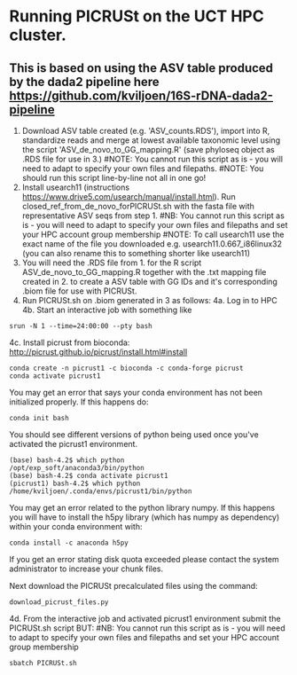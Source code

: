 # Running PICRUSt on the UCT HPC cluster.

## This is based on using the ASV table produced by the dada2 pipeline here https://github.com/kviljoen/16S-rDNA-dada2-pipeline
1. Download ASV table created (e.g. 'ASV_counts.RDS'), import into R, standardize reads and merge at lowest available taxonomic level using the script 'ASV_de_novo_to_GG_mapping.R' (save phyloseq object as .RDS file for use in 3.)
#NOTE: You cannot run this script as is - you will need to adapt to specify your own files and filepaths.
#NOTE: You should run this script line-by-line not all in one go!
2. Install usearch11 (instructions https://www.drive5.com/usearch/manual/install.html). Run closed_ref_from_de_novo_forPICRUSt.sh with the fasta file with representative ASV seqs from step 1.
#NB: You cannot run this script as is - you will need to adapt to specify your own files and filepaths and set your HPC account group membership
#NOTE: To call usearch11 use the exact name of the file you downloaded e.g. usearch11.0.667_i86linux32 (you can also rename this to something shorter like usearch11)
3. You will need the .RDS file from 1. for the R script ASV_de_novo_to_GG_mapping.R together with the .txt mapping file created in 2. to create a ASV table with GG IDs and it's corresponding .biom file for use with PICRUSt.
4. Run PICRUSt.sh on .biom generated in 3 as follows:
4a. Log in to HPC
4b. Start an interactive job with something like
```
srun -N 1 --time=24:00:00 --pty bash
```
4c. Install picrust from bioconda: http://picrust.github.io/picrust/install.html#install
```
conda create -n picrust1 -c bioconda -c conda-forge picrust
conda activate picrust1
```
You may get an error that says your conda environment has not been initialized properly. If this happens do:

```
conda init bash
```
You should see different versions of python being used once you've activated the picrust1 environment.
```
(base) bash-4.2$ which python
/opt/exp_soft/anaconda3/bin/python
(base) bash-4.2$ conda activate picrust1
(picrust1) bash-4.2$ which python
/home/kviljoen/.conda/envs/picrust1/bin/python
```
You may get an error related to the python library numpy. If this happens you will have to install the h5py library (which has numpy as dependency) within your conda environment with:

```
conda install -c anaconda h5py
```
If you get an error stating disk quota exceeded please contact the system administrator to increase your chunk files.

Next download the PICRUSt precalculated files using the command:

```download_picrust_files.py```

4d. From the interactive job and activated picrust1 environment submit the PICRUSt.sh script BUT:
#NB: You cannot run this script as is - you will need to adapt to specify your own files and filepaths and set your HPC account group membership
```
sbatch PICRUSt.sh
```
